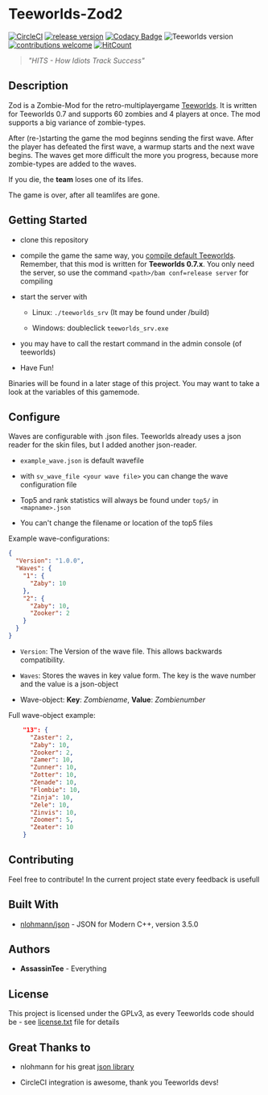 # Teeworlds-Zod2
[![CircleCI](https://circleci.com/gh/AssassinTee/Teeworlds-Zod2.svg?style=shield)](https://circleci.com/gh/AssassinTee/Teeworlds-Zod2)
[![release version](https://img.shields.io/badge/release-v1.0.2-blue.svg)](https://github.com/AssassinTee/Teeworlds-Zod2/releases)
[![Codacy Badge](https://api.codacy.com/project/badge/Grade/c132571702c4443286ab6df0e5904014)](https://www.codacy.com/app/AssassinTee/Teeworlds-Zod2?utm_source=github.com&amp;utm_medium=referral&amp;utm_content=AssassinTee/Teeworlds-Zod2&amp;utm_campaign=Badge_Grade)
![Teeworlds version](https://img.shields.io/badge/Teeworlds-0.7.1-brightgreen.svg)
[![contributions welcome](https://img.shields.io/badge/contributions-welcome-brightgreen.svg?style=flat)](https://github.com/AssassinTee/Teeworlds-Zod2/issues)
[![HitCount](http://hits.dwyl.io/AssassinTee/Teeworlds-Zod2.svg)](http://hits.dwyl.io/AssassinTee/Teeworlds-Zod2)
> _"HITS - How Idiots Track Success"_

## Description
Zod is a Zombie-Mod for the retro-multiplayergame [Teeworlds](www.teeworlds.com).
It is written for Teeworlds 0.7 and supports 60 zombies and 4 players at once.
The mod supports a big variance of zombie-types.

After (re-)starting the game the mod beginns sending the first wave. After the player has defeated the first wave, a warmup starts and the next wave begins.
The waves get more difficult the more you progress, because more zombie-types are added to the waves.

If you die, the **team** loses one of its lifes.

The game is over, after all teamlifes are gone.

## Getting Started

* clone this repository

* compile the game the same way, you [compile default Teeworlds](https://www.teeworlds.com/?page=docs&wiki=compiling_everything). Remember, that this mod is written for **Teeworlds 0.7.x**. You only need the server, so use the command `<path>/bam conf=release server` for compiling

* start the server with

    * Linux: `./teeworlds_srv` (It may be found under /build)

    * Windows: doubleclick `teeworlds_srv.exe`

* you may have to call the restart command in the admin console (of teeworlds)

* Have Fun!

Binaries will be found in a later stage of this project.
You may want to take a look at the variables of this gamemode.

## Configure

Waves are configurable with .json files. Teeworlds already uses a json reader for the skin files, but I added another json-reader.

* `example_wave.json` is default wavefile

* with `sv_wave_file <your wave file>` you can change the wave configuration file

* Top5 and rank statistics will always be found under `top5/` in `<mapname>.json`

* You can't change the filename or location of the top5 files

Example wave-configurations:
```JSON
{
  "Version": "1.0.0",
  "Waves": {
    "1": {
      "Zaby": 10
    },
    "2": {
      "Zaby": 10,
      "Zooker": 2
    }
  }
}
```

* `Version`: The Version of the wave file. This allows backwards compatibility.

* `Waves`: Stores the waves in key value form. The key is the wave number and the value is a json-object

* Wave-object: **Key**: _Zombiename_, **Value**: _Zombienumber_

Full wave-object example:

```JSON
    "13": {
      "Zaster": 2,
      "Zaby": 10,
      "Zooker": 2,
      "Zamer": 10,
      "Zunner": 10,
      "Zotter": 10,
      "Zenade": 10,
      "Flombie": 10,
      "Zinja": 10,
      "Zele": 10,
      "Zinvis": 10,
      "Zoomer": 5,
      "Zeater": 10
    }
```
## Contributing

Feel free to contribute! In the current project state every feedback is usefull

## Built With

* [nlohmann/json](https://github.com/nlohmann/json) - JSON for Modern C++, version 3.5.0

## Authors

* **AssassinTee** - Everything

## License
This project is licensed under the GPLv3, as every Teeworlds code should be - see [license.txt](https://github.com/AssassinTee/Teeworlds-Zod2/blob/master/license.txt) file for details

## Great Thanks to

* nlohmann for his great [json library](https://github.com/nlohmann/json)

* CircleCI integration is awesome, thank you Teeworlds devs!
